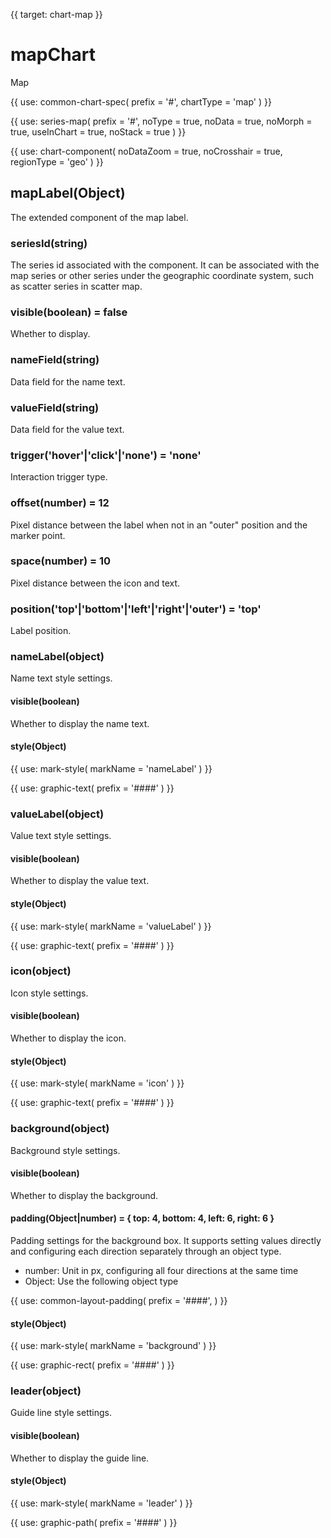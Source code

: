 {{ target: chart-map }}

# mapChart

Map

{{ use: common-chart-spec(
    prefix = '#',
    chartType = 'map'
) }}

{{ use: series-map(
  prefix = '#',
  noType = true,
  noData = true,
  noMorph = true,
  useInChart = true,
  noStack = true
) }}

{{ use: chart-component(
  noDataZoom = true,
  noCrosshair = true,
  regionType = 'geo'
) }}

##  mapLabel(Object)

The extended component of the map label.

### seriesId(string)

The series id associated with the component. It can be associated with the map series or other series under the geographic coordinate system, such as scatter series in scatter map.

### visible(boolean) = false

Whether to display.

### nameField(string)

Data field for the name text.
### valueField(string)

Data field for the value text.

### trigger('hover'|'click'|'none') = 'none'

Interaction trigger type.

### offset(number) = 12

Pixel distance between the label when not in an "outer" position and the marker point.

### space(number) = 10

Pixel distance between the icon and text.

### position('top'|'bottom'|'left'|'right'|'outer') = 'top'

Label position.

### nameLabel(object)

Name text style settings.
#### visible(boolean)

Whether to display the name text.

#### style(Object)

{{ use: mark-style(
  markName = 'nameLabel'
) }}

{{ use: graphic-text(
  prefix = '####'
) }}


### valueLabel(object)

Value text style settings.
#### visible(boolean)

Whether to display the value text.

#### style(Object)

{{ use: mark-style(
  markName = 'valueLabel'
) }}

{{ use: graphic-text(
  prefix = '####'
) }}

### icon(object)

Icon style settings.

#### visible(boolean)

Whether to display the icon.

#### style(Object)

{{ use: mark-style(
  markName = 'icon'
) }}

{{ use: graphic-text(
  prefix = '####'
) }}

### background(object)

Background style settings.

#### visible(boolean)

Whether to display the background.

#### padding(Object|number) = { top: 4, bottom: 4, left: 6, right: 6 }

Padding settings for the background box. It supports setting values directly and configuring each direction separately through an object type.

- number: Unit in px, configuring all four directions at the same time
- Object: Use the following object type

{{ use: common-layout-padding(
  prefix = '####',
) }}

#### style(Object)

{{ use: mark-style(
  markName = 'background'
) }}

{{ use: graphic-rect(
  prefix = '####'
) }}

### leader(object)

Guide line style settings.

#### visible(boolean)

Whether to display the guide line.

#### style(Object)

{{ use: mark-style(
  markName = 'leader'
) }}

{{ use: graphic-path(
  prefix = '####'
) }}